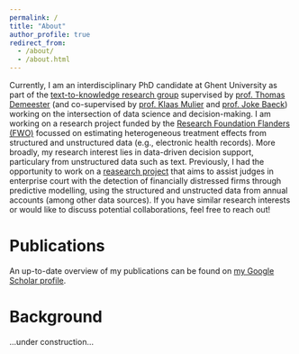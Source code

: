 ```yaml
---
permalink: /
title: "About"
author_profile: true
redirect_from: 
  - /about/
  - /about.html
---
```


Currently, I am an interdisciplinary PhD candidate at Ghent University as part of the [text-to-knowledge research group](https://ugentt2k.github.io/) supervised by [prof. Thomas Demeester](https://tdmeeste.github.io/) (and co-supervised by [prof. Klaas Mulier](https://sites.google.com/site/mulierklaas/) and [prof. Joke Baeck](https://research.ugent.be/web/person/joke-baeck-0/nl)) working on the intersection of data science and decision-making. I am working on a research project funded by the [Research Foundation Flanders (FWO)](https://researchportal.be/nl/project/causale-bayesiaanse-netwerken-en-neurale-netwerken-integreren-om-probabilistisch-te) focussed on estimating heterogeneous treatment effects from structured and unstructured data (e.g., electronic health records). More broadly, my research interest lies in data-driven decision support, particulary from unstructured data such as text. Previously, I had the opportunity to work on a [reasearch project](https://researchportal.be/nl/project/evaluatie-van-ondernemingen-moeilijkheden-door-gebruik-van-machine-learning-ontwikkeling) that aims to assist judges in enterprise court with the detection of financially distressed firms through predictive modelling, using the structured and unstructed data from annual accounts (among other data sources). If you have similar research interests or would like to discuss potential collaborations, feel free to reach out!

Publications
======
An up-to-date overview of my publications can be found on [my Google Scholar profile](https://scholar.google.be/citations?user=ce8BmFgAAAAJ&hl=nl).

Background
======
...under construction...
